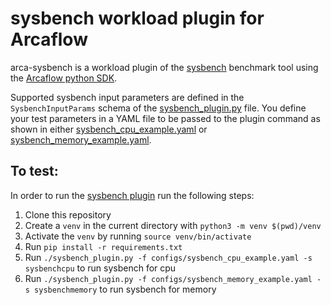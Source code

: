 # sysbench workload plugin for Arcaflow

arca-sysbench is a workload plugin of the [sysbench](https://github.com/akopytov/sysbench) benchmark tool
using the [Arcaflow python SDK](https://github.com/arcalot/arcaflow-plugin-sdk-python).

Supported sysbench input parameters are defined in the `SysbenchInputParams` schema of the [sysbench_plugin.py](sysbench_plugin.py) file.
You define your test parameters in a YAML file to be passed to the plugin command as shown in either [sysbench_cpu_example.yaml](sysbench_cpu_example.yaml) or [sysbench_memory_example.yaml](sysbench_memory_example.yaml).

## To test:

In order to run the [sysbench plugin](sysbench_plugin.py) run the following steps:

1. Clone this repository
2. Create a `venv` in the current directory with `python3 -m venv $(pwd)/venv`
3. Activate the `venv` by running `source venv/bin/activate`
4. Run `pip install -r requirements.txt`
5. Run `./sysbench_plugin.py -f configs/sysbench_cpu_example.yaml -s sysbenchcpu` to run sysbench for cpu
6. Run `./sysbench_plugin.py -f configs/sysbench_memory_example.yaml -s sysbenchmemory` to run sysbench for memory
